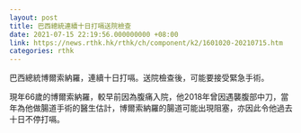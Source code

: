 ```yaml
---
layout: post
title: 巴西總統連續十日打嗝送院檢查
date: 2021-07-15 22:19:56.000000000 +08:00
link: https://news.rthk.hk/rthk/ch/component/k2/1601020-20210715.htm
categories: rthk
---
```


巴西總統博爾索納羅，連續十日打嗝。送院檢查後，可能要接受緊急手術。

現年66歲的博爾索納羅，較早前因為腹痛入院，他2018年曾因遇襲腹部中刀，當年為他做腸道手術的醫生估計，博爾索納羅的腸道可能出現阻塞，亦因此令他過去十日不停打嗝。
